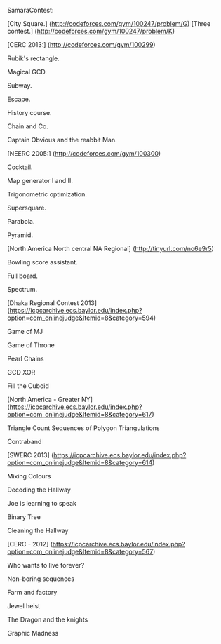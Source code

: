 SamaraContest:


  [City Square.] (http://codeforces.com/gym/100247/problem/G)
  [Three contest.] (http://codeforces.com/gym/100247/problem/K)



[CERC 2013:] (http://codeforces.com/gym/100299)

  Rubik's rectangle.
  
  Magical GCD.
  
  Subway.
  
  Escape.
  
  History course.
  
  Chain and Co.
  
  Captain Obvious and the reabbit Man.

[NEERC 2005:] (http://codeforces.com/gym/100300)

  Cocktail.
  
  Map generator I and II.
  
  Trigonometric optimization.
  
  Supersquare.
  
  Parabola.
  
  Pyramid.


[North America North central NA Regional] (http://tinyurl.com/no6e9r5)

  Bowling score assistant. 
  
  Full board.
  
  Spectrum.
  
[Dhaka Regional Contest 2013] (https://icpcarchive.ecs.baylor.edu/index.php?option=com_onlinejudge&Itemid=8&category=594)

 Game of MJ
 
 Game of Throne
 
 Pearl Chains
 
 GCD XOR
 
 Fill the Cuboid
 
 [North America - Greater NY] (https://icpcarchive.ecs.baylor.edu/index.php?option=com_onlinejudge&Itemid=8&category=617)
 
 Triangle Count Sequences of Polygon Triangulations
 
 Contraband
 
 [SWERC 2013] (https://icpcarchive.ecs.baylor.edu/index.php?option=com_onlinejudge&Itemid=8&category=614)
 
 Mixing Colours
 
 Decoding the Hallway
 
 Joe is learning to speak
 
 Binary Tree
 
 Cleaning the Hallway
 
 [CERC - 2012] (https://icpcarchive.ecs.baylor.edu/index.php?option=com_onlinejudge&Itemid=8&category=567)
 
 Who wants to live forever?
 
 ~~Non-boring sequences~~
 
 Farm and factory
 
 Jewel heist
 
 The Dragon and the knights
 
 Graphic Madness
 
 
